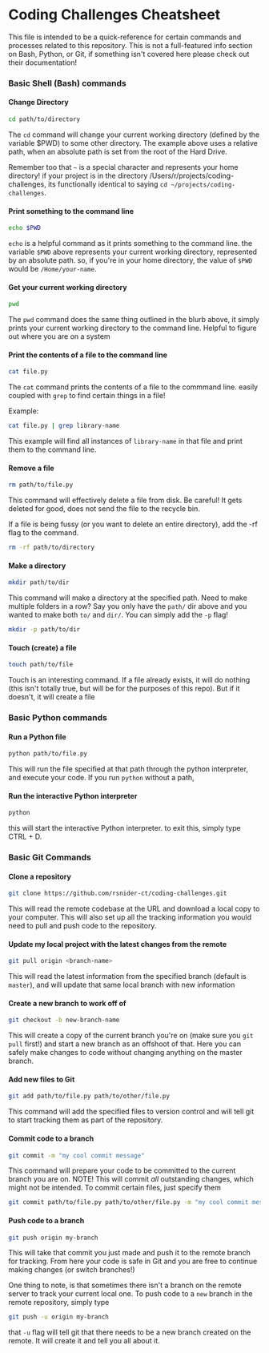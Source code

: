 # Coding Challenges Cheatsheet

This file is intended to be a quick-reference for certain commands and processes related to this repository. This is not a full-featured info section on Bash, Python, or Git, if something isn't covered here please check out their documentation!

### Basic Shell (Bash) commands

#### Change Directory
```bash
cd path/to/directory
```
The `cd` command will change your current working directory (defined by the variable $PWD) to some other directory. The example above uses a relative path, when an absolute path is set from the root of the Hard Drive.

Remember too that `~` is a special character and represents your home directory! if your project is in the directory /Users/r/projects/coding-challenges, its functionally identical to saying `cd ~/projects/coding-challenges`.

#### Print something to the command line
```bash
echo $PWD
```
`echo` is a helpful command as it prints something to the command line. the variable `$PWD` above represents your current working directory, represented by an absolute path. so, if you're in your home directory, the value of `$PWD` would be `/Home/your-name`.

#### Get your current working directory
```bash
pwd
```
The `pwd` command does the same thing outlined in the blurb above, it simply prints your current working directory to the command line. Helpful to figure out where you are on a system

#### Print the contents of a file to the command line
```bash
cat file.py
```

The `cat` command prints the contents of a file to the commmand line. easily coupled with `grep` to find certain things in a file!

Example:
```bash
cat file.py | grep library-name
```
This example will find all instances of `library-name` in that file and print them to the command line.

#### Remove a file
```bash
rm path/to/file.py
```
This command will effectively delete a file from disk. Be careful! It gets deleted for good, does not send the file to the recycle bin. 

If a file is being fussy (or you want to delete an entire directory), add the -rf flag to the command.

```bash
rm -rf path/to/directory
```

#### Make a directory
```bash
mkdir path/to/dir
```

This command will make a directory at the specified path. Need to make multiple folders in a row? Say you only have the `path/` dir above and you wanted to make both `to/` and `dir/`. You can simply add the `-p` flag!

```bash
mkdir -p path/to/dir
```

#### Touch (create) a file
```bash
touch path/to/file
```
Touch is an interesting command. If a file already exists, it will do nothing (this isn't totally true, but will be for the purposes of this repo). But if it doesn't, it will create a file

### Basic Python commands

#### Run a Python file
```bash
python path/to/file.py
```

This will run the file specified at that path through the python interpreter, and execute your code. If you run `python` without a path,

#### Run the interactive Python interpreter
```bash
python
```
this will start the interactive Python interpreter. to exit this, simply type CTRL + D.

### Basic Git Commands

#### Clone a repository
```bash
git clone https://github.com/rsnider-ct/coding-challenges.git
```
This will read the remote codebase at the URL and download a local copy to your computer. This will also set up all the tracking information you would need to pull and push code to the repository.

#### Update my local project with the latest changes from the remote
```bash
git pull origin <branch-name>
```

This will read the latest information from the specified branch (default is `master`), and will update that same local branch with new information

#### Create a new branch to work off of
```bash
git checkout -b new-branch-name
```

This will create a copy of the current branch you're on (make sure you `git pull` first!) and start a new branch as an offshoot of that. Here you can safely make changes to code without changing anything on the master branch. 

#### Add new files to Git
```bash
git add path/to/file.py path/to/other/file.py
```

This command will add the specified files to version control and will tell git to start tracking them as part of the repository.

#### Commit code to a branch
```bash
git commit -m "my cool commit message"
```
This command will prepare your code to be committed to the current branch you are on. NOTE! This will commit _all_ outstanding changes, which might not be intended. To commit certain files, just specify them

```bash
git commit path/to/file.py path/to/other/file.py -m "my cool commit message"
```

#### Push code to a branch
```bash
git push origin my-branch
```
This will take that commit you just made and push it to the remote branch for tracking. From here your code is safe in Git and you are free to continue making changes (or switch branches!) 

One thing to note, is that sometimes there isn't a branch on the remote server to track your current local one. To push code to a `new` branch in the remote repository, simply type 

```bash
git push -u origin my-branch
```

that `-u` flag will tell git that there needs to be a new branch created on the remote. It will create it and tell you all about it.